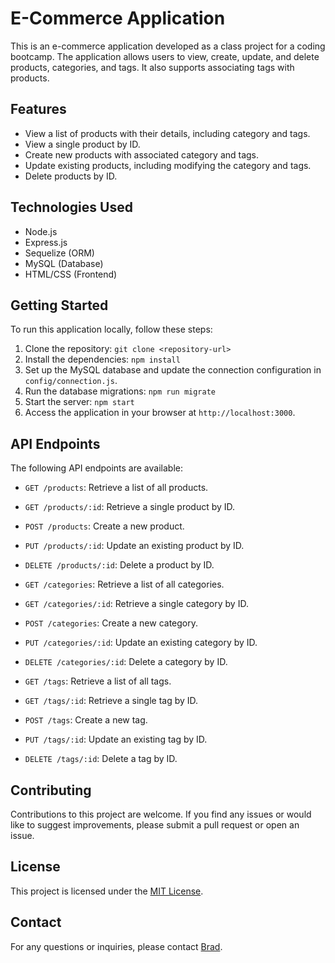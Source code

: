 # E-Commerce Application

This is an e-commerce application developed as a class project for a coding bootcamp. The application allows users to view, create, update, and delete products, categories, and tags. It also supports associating tags with products.

## Features

- View a list of products with their details, including category and tags.
- View a single product by ID.
- Create new products with associated category and tags.
- Update existing products, including modifying the category and tags.
- Delete products by ID.

## Technologies Used

- Node.js
- Express.js
- Sequelize (ORM)
- MySQL (Database)
- HTML/CSS (Frontend)

## Getting Started

To run this application locally, follow these steps:

1. Clone the repository: `git clone <repository-url>`
2. Install the dependencies: `npm install`
3. Set up the MySQL database and update the connection configuration in `config/connection.js`.
4. Run the database migrations: `npm run migrate`
5. Start the server: `npm start`
6. Access the application in your browser at `http://localhost:3000`.

## API Endpoints

The following API endpoints are available:

- `GET /products`: Retrieve a list of all products.
- `GET /products/:id`: Retrieve a single product by ID.
- `POST /products`: Create a new product.
- `PUT /products/:id`: Update an existing product by ID.
- `DELETE /products/:id`: Delete a product by ID.

- `GET /categories`: Retrieve a list of all categories.
- `GET /categories/:id`: Retrieve a single category by ID.
- `POST /categories`: Create a new category.
- `PUT /categories/:id`: Update an existing category by ID.
- `DELETE /categories/:id`: Delete a category by ID.

- `GET /tags`: Retrieve a list of all tags.
- `GET /tags/:id`: Retrieve a single tag by ID.
- `POST /tags`: Create a new tag.
- `PUT /tags/:id`: Update an existing tag by ID.
- `DELETE /tags/:id`: Delete a tag by ID.

## Contributing

Contributions to this project are welcome. If you find any issues or would like to suggest improvements, please submit a pull request or open an issue.

## License

This project is licensed under the [MIT License](https://opensource.org/licenses/MIT).

## Contact

For any questions or inquiries, please contact [Brad](mailto:bradfh@gmail.com).
